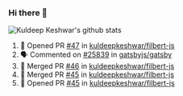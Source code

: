 ### Hi there 👋

<!--
**kuldeepkeshwar/kuldeepkeshwar** is a ✨ _special_ ✨ repository because its `README.md` (this file) appears on your GitHub profile.

Here are some ideas to get you started:

- 🔭 I’m currently working on ...
- 🌱 I’m currently learning ...
- 👯 I’m looking to collaborate on ...
- 🤔 I’m looking for help with ...
- 💬 Ask me about ...
- 📫 How to reach me: ...
- 😄 Pronouns: ...
- ⚡ Fun fact: ...
-->
![Kuldeep Keshwar's github stats](https://github-readme-stats.vercel.app/api?username=kuldeepkeshwar&show_icons=true)

<!--START_SECTION:activity-->
1. 💪 Opened PR [#47](https://github.com//kuldeepkeshwar/filbert-js/pull/47) in [kuldeepkeshwar/filbert-js](https://github.com//kuldeepkeshwar/filbert-js)
2. 🗣 Commented on [#25839](https://github.com//gatsbyjs/gatsby/issues/25839) in [gatsbyjs/gatsby](https://github.com//gatsbyjs/gatsby)
3. 🎉 Merged PR [#46](https://github.com//kuldeepkeshwar/filbert-js/pull/46) in [kuldeepkeshwar/filbert-js](https://github.com//kuldeepkeshwar/filbert-js)
4. 🎉 Merged PR [#45](https://github.com//kuldeepkeshwar/filbert-js/pull/45) in [kuldeepkeshwar/filbert-js](https://github.com//kuldeepkeshwar/filbert-js)
5. 💪 Opened PR [#45](https://github.com//kuldeepkeshwar/filbert-js/pull/45) in [kuldeepkeshwar/filbert-js](https://github.com//kuldeepkeshwar/filbert-js)
<!--END_SECTION:activity-->

